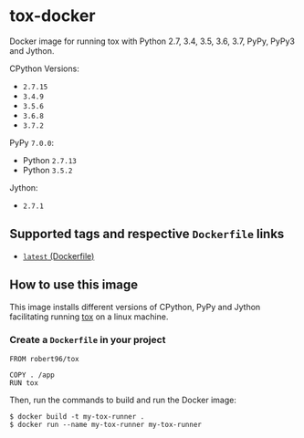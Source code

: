 # tox-docker

Docker image for running tox with Python 2.7, 3.4, 3.5, 3.6, 3.7, PyPy, PyPy3 and Jython.

CPython Versions:

* `2.7.15`
* `3.4.9`
* `3.5.6`
* `3.6.8`
* `3.7.2`

PyPy `7.0.0`:

* Python `2.7.13`
* Python `3.5.2`

Jython:

* `2.7.1`


## Supported tags and respective `Dockerfile` links

* [`latest` (Dockerfile)](https://github.com/Robert-96/tox-docker/blob/master/Dockerfile)

## How to use this image

This image installs different versions of CPython, PyPy and Jython facilitating running [tox](https://tox.readthedocs.io/en/latest/) on a linux machine.

### Create a `Dockerfile` in your project

```
FROM robert96/tox

COPY . /app
RUN tox
```

Then, run the commands to build and run the Docker image:

```
$ docker build -t my-tox-runner .
$ docker run --name my-tox-runner my-tox-runner
```
